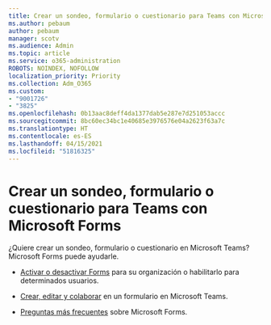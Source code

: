 ```yaml
---
title: Crear un sondeo, formulario o cuestionario para Teams con Microsoft Forms
ms.author: pebaum
author: pebaum
manager: scotv
ms.audience: Admin
ms.topic: article
ms.service: o365-administration
ROBOTS: NOINDEX, NOFOLLOW
localization_priority: Priority
ms.collection: Adm_O365
ms.custom:
- "9001726"
- "3825"
ms.openlocfilehash: 0b13aac8deff4da1377dab5e287e7d251053accc
ms.sourcegitcommit: 8bc60ec34bc1e40685e3976576e04a2623f63a7c
ms.translationtype: HT
ms.contentlocale: es-ES
ms.lasthandoff: 04/15/2021
ms.locfileid: "51816325"
---
```

# <a name="create-a-poll-form-or-quiz-for-teams-with-microsoft-forms"></a>Crear un sondeo, formulario o cuestionario para Teams con Microsoft Forms

¿Quiere crear un sondeo, formulario o cuestionario en Microsoft Teams? Microsoft Forms puede ayudarle.

 - [Activar o desactivar Forms](https://support.office.com/article/turn-off-or-turn-on-microsoft-forms-8dcbf3ab-f2d6-459a-b8be-8d9892132a43) para su organización o habilitarlo para determinados usuarios.
 
 - [Crear, editar y colaborar](https://support.office.com/article/create-edit-and-collaborate-on-a-form-in-microsoft-teams-333b97a3-41d9-48bc-a1cb-84a96bd44e14) en un formulario en Microsoft Teams.
 
 - [Preguntas más frecuentes](https://support.office.com/article/get-started-1dd58027-40dc-42d0-9ca4-80ddecc5c696) sobre Microsoft Forms.